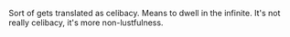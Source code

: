 Sort of gets translated as celibacy. Means to dwell in the infinite. It's not really celibacy, it's more non-lustfulness.